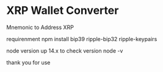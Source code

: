 # XRP Wallet Converter
Mnemonic to Address XRP


requirenment
npm install bip39 ripple-bip32 ripple-keypairs



node version up 14.x
to check version node -v

thank you for use

